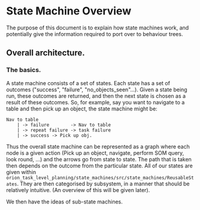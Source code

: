 # State Machine Overview

The purpose of this document is to explain how state machines work, and potentially give the information required to port over to behaviour trees.

## Overall architecture.

### The basics.

A state machine consists of a set of states. 
Each state has a set of outcomes ("success", "failure", "no_objects_seen"...).
Given a state being run, these outcomes are returned, and then the next state is chosen as a result of these outcomes.
So, for example, say you want to navigate to a table and then pick up an object, the state machine might be:
```
Nav to table
    | -> failure        -> Nav to table
    | -> repeat failure -> task failure
    | -> success -> Pick up obj.
```
Thus the overall state machine can be represented as a graph where each node is a given action (Pick up an object, navigate, perform SOM query, look round, ...) and the arrows go from state to state. The path that is taken then depends on the outcome from the particular state. 
All of our states are given within `orion_task_level_planning/state_machines/src/state_machines/ReusableStates`. They are then categorised by subsystem, in a manner that should be relatively intuitive. (An overview of this will be given later).

We then have the ideas of sub-state machines.
